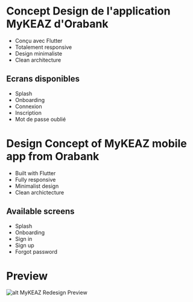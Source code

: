 # Concept Design de l'application MyKEAZ d'Orabank

- Conçu avec Flutter
- Totalement responsive
- Design minimaliste
- Clean architecture

## Ecrans disponibles
- Splash
- Onboarding
- Connexion
- Inscription
- Mot de passe oublié

# Design Concept of MyKEAZ mobile app from Orabank

- Built with Flutter
- Fully responsive
- Minimalist design
- Clean archictecture

## Available screens
- Splash
- Onboarding
- Sign in
- Sign up
- Forgot password

# Preview
![alt MyKEAZ Redesign Preview]([https://raw.githubusercontent.com/sebandroidev/Orabank-MyKeaz-Design-Concept/48ad4a545858dba722b094294565ab7a6dcb8d6e/preview.png])
